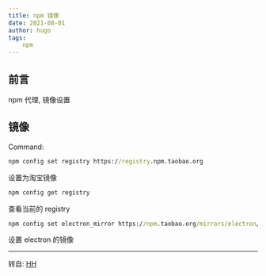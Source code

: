 ```yaml
---
title: npm 镜像
date: 2021-08-01
author: hugo
tags:
    npm
---
```


## 前言

npm 代理, 镜像设置

## 镜像

Command:
```cmd
npm config set registry https://registry.npm.taobao.org
```
设置为淘宝镜像


```cmd
npm config get registry
```
查看当前的 registry


```cmd
npm config set electron_mirror https://npm.taobao.org/mirrors/electron/
```
设置 electron 的镜像


---
转自: [HH](http://www.hugohuang.xyz/)


